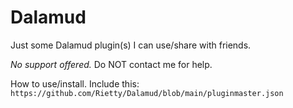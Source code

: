 # Dalamud
Just some Dalamud plugin(s) I can use/share with friends. 

*No support offered.* Do NOT contact me for help. 

How to use/install. Include this:
`https://github.com/Rietty/Dalamud/blob/main/pluginmaster.json`
